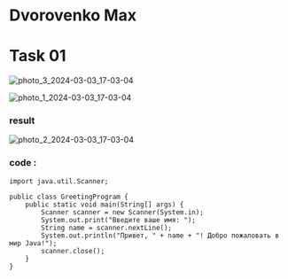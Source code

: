 # Dvorovenko Max
# Task 01
![photo_3_2024-03-03_17-03-04](https://github.com/snowaaaaaaaaaa/se_java_lab01_dvorovenko/assets/144525592/f437336d-1ea5-4dd6-8b8a-665c9d6bf774)

![photo_1_2024-03-03_17-03-04](https://github.com/snowaaaaaaaaaa/se_java_lab01_dvorovenko/assets/144525592/9a26723b-bdd6-42cf-8463-7e968de9763f)

### result

![photo_2_2024-03-03_17-03-04](https://github.com/snowaaaaaaaaaa/se_java_lab01_dvorovenko/assets/144525592/224bf3bd-1ee8-49d1-b34f-419b55acc677)

### code : 
```
import java.util.Scanner;

public class GreetingProgram {
    public static void main(String[] args) {
        Scanner scanner = new Scanner(System.in);
        System.out.print("Введите ваше имя: ");
        String name = scanner.nextLine();
        System.out.println("Привет, " + name + "! Добро пожаловать в мир Java!");
        scanner.close();
    }
}
```
